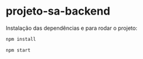 # projeto-sa-backend

Instalação das dependências e para rodar o projeto:

```bash
npm install

npm start
```